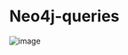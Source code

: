 # Neo4j-queries
![image](https://github.com/15Alok2001/Neo4j-queries/assets/92572120/ecd6523b-c06e-427a-bb93-08d222176b13)
